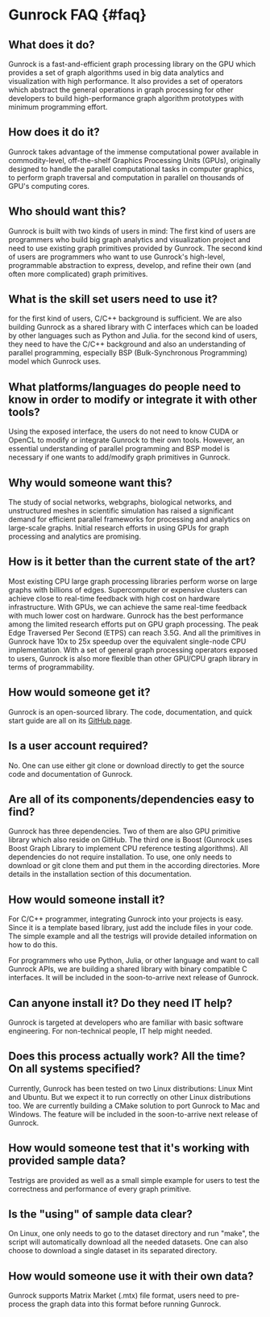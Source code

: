 Gunrock FAQ     {#faq}
===========

What does it do?
----------------

Gunrock is a fast-and-efficient graph processing library on the GPU which
provides a set of graph algorithms used in big data analytics and visualization
with high performance.  It also provides a set of operators which abstract the
general operations in graph processing for other developers to build
high-performance graph algorithm prototypes with minimum programming effort.

How does it do it?
------------------

Gunrock takes advantage of the immense computational power available in
commodity-level, off-the-shelf Graphics Processing Units (GPUs), originally
designed to handle the parallel computational tasks in computer graphics, to
perform graph traversal and computation in parallel on thousands of GPU's
computing cores.

Who should want this?
---------------------

Gunrock is built with two kinds of users in mind: The first kind of users are
programmers who build big graph analytics and visualization project and need to
use existing graph primitives provided by Gunrock.  The second kind of users
are programmers who want to use Gunrock's high-level, programmable abstraction
to express, develop, and refine their own (and often more complicated) graph
primitives.

What is the skill set users need to use it?
-------------------------------------------

for the first kind of users, C/C++ background is sufficient. We are also
building Gunrock as a shared library with C interfaces which can be loaded by
other languages such as Python and Julia.  for the second kind of users, they
need to have the C/C++ background and also an understanding of parallel
programming, especially BSP (Bulk-Synchronous Programming) model which Gunrock
uses.

What platforms/languages do people need to know in order to modify or integrate it with other tools?
----------------------------------------------------------------------------------------------------

Using the exposed interface, the users do not need to know CUDA or OpenCL to
modify or integrate Gunrock to their own tools. However, an essential
understanding of parallel programming and BSP model is necessary if one wants
to add/modify graph primitives in Gunrock.

Why would someone want this?
----------------------------

The study of social networks, webgraphs, biological networks, and unstructured
meshes in scientific simulation has raised a significant demand for efficient
parallel frameworks for processing and analytics on large-scale graphs. Initial
research efforts in using GPUs for graph processing and analytics are promising.

How is it better than the current state of the art?
---------------------------------------------------

Most existing CPU large graph processing libraries perform worse on large
graphs with billions of edges. Supercomputer or expensive clusters can achieve
close to real-time feedback with high cost on hardware infrastructure. With
GPUs, we can achieve the same real-time feedback with much lower cost on
hardware. Gunrock has the best performance among the limited research efforts
put on GPU graph processing. The peak Edge Traversed Per Second (ETPS) can
reach 3.5G.  And all the primitives in Gunrock have 10x to 25x speedup over the
equivalent single-node CPU implementation. With a set of general graph
processing operators exposed to users, Gunrock is also more flexible than other
GPU/CPU graph library in terms of programmability.

How would someone get it?
-------------------------

Gunrock is an open-sourced library. The code, documentation, and quick start
guide are all on its [GitHub page](gunrock.github.io).

Is a user account required?
---------------------------

No. One can use either git clone or download directly to get the source code
and documentation of Gunrock.

Are all of its components/dependencies easy to find?
----------------------------------------------------

Gunrock has three dependencies. Two of them are also GPU primitive library which
also reside on GitHub. The third one is Boost (Gunrock uses Boost Graph Library
to implement CPU reference testing algorithms). All dependencies do not require
installation. To use, one only needs to download or git clone them and put them
in the according directories. More details in the installation section of this
documentation.

How would someone install it?
-----------------------------

For C/C++ programmer, integrating Gunrock into your projects is easy. Since it
is a template based library, just add the include files in your code. The
simple example and all the testrigs will provide detailed information on how to
do this.

For programmers who use Python, Julia, or other language and want to call
Gunrock APIs, we are building a shared library with binary compatible
C interfaces. It will be included in the soon-to-arrive next release of
Gunrock.

Can anyone install it? Do they need IT help?
--------------------------------------------

Gunrock is targeted at developers who are familiar with basic software
engineering. For non-technical people, IT help might needed.

Does this process actually work? All the time? On all systems specified?
------------------------------------------------------------------------
Currently, Gunrock has been tested on two Linux distributions: Linux Mint and
Ubuntu. But we expect it to run correctly on other Linux distributions too.
We are currently building a CMake solution to port Gunrock to Mac and Windows.
The feature will be included in the soon-to-arrive next release of Gunrock.

How would someone test that it's working with provided sample data?
-------------------------------------------------------------------

Testrigs are provided as well as a small simple example for users to test the
correctness and performance of every graph primitive.

Is the "using" of sample data clear?
------------------------------------

On Linux, one only needs to go to the dataset directory and run "make", the
script will automatically download all the needed datasets. One can also choose
to download a single dataset in its separated directory.

How would someone use it with their own data?
---------------------------------------------

Gunrock supports Matrix Market (.mtx) file format, users need to pre-process
the graph data into this format before running Gunrock.
